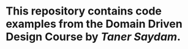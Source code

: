 # This repository contains code examples from the **Domain Driven Design Course** by *Taner Saydam*.
